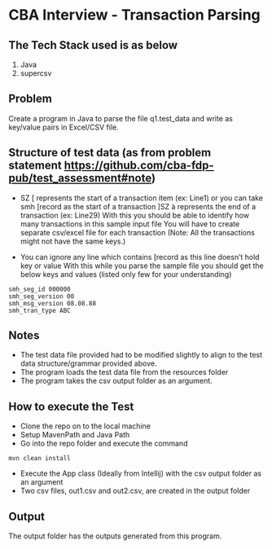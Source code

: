 
# CBA Interview - Transaction Parsing 

## The Tech Stack used is as below
1. Java
2. supercsv

## Problem
Create a program in Java to parse the file q1.test_data and write as key/value pairs in Excel/CSV file.

## Structure of test data (as from problem statement https://github.com/cba-fdp-pub/test_assessment#note)
- SZ  [ represents the start of a transaction item (ex: Line1)  or you can take smh [record as the start of a transaction
]SZ à represents the end of a transaction (ex: Line29)
With this you should be able to identify how many transactions in this sample input file
You will have to create separate csv/excel file for each transaction (Note: All the transactions might not have the same keys.)

- You can ignore any line which contains [record as this line doesn’t hold key or value
With this while you parse the sample file you should get the below keys and values (listed only few for your understanding)
```
smh_seg_id 000000
smh_seg_version 00
smh_msg_version 08.08.88
smh_tran_type ABC
```
## Notes
- The test data file provided had to be modified slightly to align to the test data structure/grammar provided above.
- The program loads the test data file from the resources folder
- The program takes the csv output folder as an argument.
  
## How to execute the Test
  - Clone the repo on to the local machine
  - Setup MavenPath and Java Path
  - Go into the repo folder and execute the command 
  ```
  mvn clean install
  ```
  - Execute the App class (Ideally from Intellij) with the csv output folder as an argument
  - Two csv files, out1.csv and out2.csv, are created in the output folder
  
## Output
The output folder has the outputs generated from this program.

